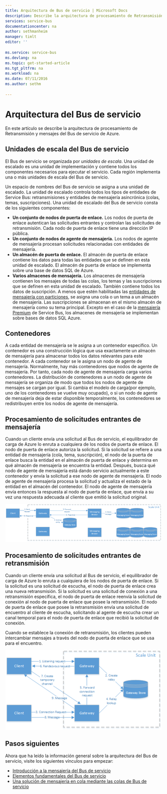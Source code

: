 ```yaml
---
title: Arquitectura de Bus de servicio | Microsoft Docs
description: Describe la arquitectura de procesamiento de Retransmisión y mensajes del Bus de servicio de Azure.
services: service-bus
documentationcenter: na
author: sethmanheim
manager: timlt
editor: ''

ms.service: service-bus
ms.devlang: na
ms.topic: get-started-article
ms.tgt_pltfrm: na
ms.workload: na
ms.date: 07/11/2016
ms.author: sethm

---
```

# Arquitectura del Bus de servicio
En este artículo se describe la arquitectura de procesamiento de Retransmisión y mensajes del Bus de servicio de Azure.

## Unidades de escala del Bus de servicio
El Bus de servicio se organizada por *unidades de escala*. Una unidad de escalado es una unidad de implementación y contiene todos los componentes necesarios para ejecutar el servicio. Cada región implementa una o más unidades de escala del Bus de servicio.

Un espacio de nombres del Bus de servicio se asigna a una unidad de escalado. La unidad de escalado controla todos los tipos de entidades de Service Bus: retransmisiones y entidades de mensajería asincrónica (colas, temas, suscripciones). Una unidad de escalado del Bus de servicio consta de los siguientes componentes:

* **Un conjunto de nodos de puerta de enlace.** Los nodos de puerta de enlace autentican las solicitudes entrantes y controlan las solicitudes de retransmisión. Cada nodo de puerta de enlace tiene una dirección IP pública.
* **Un conjunto de nodos de agente de mensajería.** Los nodos de agente de mensajería procesan solicitudes relacionadas con entidades de mensajería.
* **Un almacén de puerta de enlace.** El almacén de puerta de enlace contiene los datos para todas las entidades que se definen en esta unidad de escalado. El almacén de puerta de enlace se implementa sobre una base de datos SQL de Azure.
* **Varios almacenes de mensajería.** Los almacenes de mensajería contienen los mensajes de todas las colas, los temas y las suscripciones que se definen en esta unidad de escalado. También contiene todos los datos de suscripción. A menos que estén habilitadas las [entidades de mensajería con particiones](../service-bus-messaging/service-bus-partitioning.md), se asigna una cola o un tema a un almacén de mensajería. Las suscripciones se almacenan en el mismo almacén de mensajería como su tema principal. Excepto en el caso de la [mensajería Premium](../service-bus-messaging/service-bus-premium-messaging.md) de Service Bus, los almacenes de mensajería se implementan sobre bases de datos SQL Azure.

## Contenedores
A cada entidad de mensajería se le asigna a un contenedor específico. Un contenedor es una construcción lógica que usa exactamente un almacén de mensajería para almacenar todos los datos relevantes para este contenedor. A cada contenedor se le asigna un nodo de agente de mensajería. Normalmente, hay más contenedores que nodos de agente de mensajería. Por tanto, cada nodo de agente de mensajería carga varios contenedores. La distribución de contenedores a un nodo de agente de mensajería se organiza de modo que todos los nodos de agente de mensajes se cargan por igual. Si cambia el modelo de carga(por ejemplo, uno de los contenedores se vuelve muy ocupado), o si un nodo de agente de mensajería deja de estar disponible temporalmente, los contenedores se redistribuyen entre los nodos de agente de mensajería.

## Procesamiento de solicitudes entrantes de mensajería
Cuando un cliente envía una solicitud al Bus de servicio, el equilibrador de carga de Azure lo enruta a cualquiera de los nodos de puerta de enlace. El nodo de puerta de enlace autoriza la solicitud. Si la solicitud se refiere a una entidad de mensajería (cola, tema, suscripción), el nodo de la puerta de enlace busca la entidad en el almacén de puerta de enlace y determina en qué almacén de mensajería se encuentra la entidad. Después, busca qué nodo de agente de mensajería está dando servicio actualmente a este contenedor y envía la solicitud a ese nodo de agente de mensajería. El nodo de agente de mensajería procesa la solicitud y actualiza el estado de la entidad en el almacén del contenedor. El nodo de agente de mensajería envía entonces la respuesta al nodo de puerta de enlace, que envía a su vez una respuesta adecuada al cliente que emitió la solicitud original.

![Procesamiento de solicitudes entrantes de mensajería](./media/service-bus-architecture/IC690644.png)

## Procesamiento de solicitudes entrantes de retransmisión
Cuando un cliente envía una solicitud al Bus de servicio, el equilibrador de carga de Azure lo enruta a cualquiera de los nodos de puerta de enlace. Si la solicitud es una solicitud de escucha, el nodo de puerta de enlace crea una nueva retransmisión. Si la solicitud es una solicitud de conexión a una retransmisión específica, el nodo de puerta de enlace reenvía la solicitud de conexión al nodo de puerta de enlace que posee la retransmisión. El nodo de puerta de enlace que posee la retransmisión envía una solicitud de encuentro al cliente de escucha, solicitando al agente de escucha crear un canal temporal para el nodo de puerta de enlace que recibió la solicitud de conexión.

Cuando se establece la conexión de retransmisión, los clientes pueden intercambiar mensajes a través del nodo de puerta de enlace que se usa para el encuentro.

![Procesamiento de solicitudes entrantes de retransmisión](./media/service-bus-architecture/IC690645.png)

## Pasos siguientes
Ahora que ha leído la información general sobre la arquitectura del Bus de servicio, visite los siguientes vínculos para empezar:

* [Introducción a la mensajería del Bus de servicio](../service-bus-messaging/service-bus-messaging-overview.md)
* [Elementos fundamentales del Bus de servicio](service-bus-fundamentals-hybrid-solutions.md)
* [Una solución de mensajería en cola mediante las colas de Bus de servicio](../service-bus-messaging/service-bus-dotnet-multi-tier-app-using-service-bus-queues.md)

<!---HONumber=AcomDC_0928_2016-->